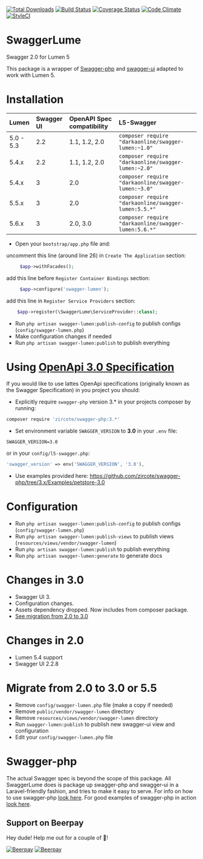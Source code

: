 [![Total Downloads](https://poser.pugx.org/DarkaOnLine/swagger-lumen/downloads.svg)](https://packagist.org/packages/DarkaOnLine/swagger-lumen)
[![Build Status](https://travis-ci.org/DarkaOnLine/SwaggerLume.svg?branch=master)](https://travis-ci.org/DarkaOnLine/SwaggerLume)
[![Coverage Status](https://coveralls.io/repos/github/DarkaOnLine/SwaggerLume/badge.svg?branch=master)](https://coveralls.io/github/DarkaOnLine/SwaggerLume?branch=master)
[![Code Climate](https://codeclimate.com/github/DarkaOnLine/SwaggerLume/badges/gpa.svg)](https://codeclimate.com/github/DarkaOnLine/SwaggerLume)
[![StyleCI](https://styleci.io/repos/50113229/shield)](https://styleci.io/repos/50113229)

SwaggerLume
==========

Swagger 2.0 for Lumen 5

This package is a wrapper of [Swagger-php](https://github.com/zircote/swagger-php) and [swagger-ui](https://github.com/swagger-api/swagger-ui) adapted to work with Lumen 5.

Installation
============

 Lumen      | Swagger UI| OpenAPI Spec compatibility | L5-Swagger
:-----------|:----------|:---------------------------|:----------
 5.0 - 5.3  | 2.2       | 1.1, 1.2, 2.0              | ``` composer require "darkaonline/swagger-lumen:~1.0" ```
 5.4.x      | 2.2       | 1.1, 1.2, 2.0              | ``` composer require "darkaonline/swagger-lumen:~2.0" ```
 5.4.x      | 3         | 2.0                        | ``` composer require "darkaonline/swagger-lumen:~3.0" ```
 5.5.x      | 3         | 2.0                        | ``` composer require "darkaonline/swagger-lumen:5.5.*" ```
 5.6.x      | 3         | 2.0, 3.0                   | ``` composer require "darkaonline/swagger-lumen:5.6.*" ```


- Open your `bootstrap/app.php` file and:

uncomment this line (around line 26) in `Create The Application` section:
```php
     $app->withFacades();
```

add this line before `Register Container Bindings` section:
```php
     $app->configure('swagger-lumen');
```

add this line in `Register Service Providers` section:
```php
    $app->register(\SwaggerLume\ServiceProvider::class);
```


- Run `php artisan swagger-lumen:publish-config` to publish configs (`config/swagger-lumen.php`)
- Make configuration changes if needed
- Run `php artisan swagger-lumen:publish` to publish everything

Using [OpenApi 3.0 Specification](https://github.com/OAI/OpenAPI-Specification)
============
If you would like to use lattes OpenApi specifications (originally known as the Swagger Specification) in you project you should:
- Explicitly require `swagger-php` version 3.* in your projects composer by running:
```bash
composer require 'zircote/swagger-php:3.*'
```
- Set environment variable `SWAGGER_VERSION` to **3.0** in your `.env` file:
```
SWAGGER_VERSION=3.0
```
or in your `config/l5-swagger.php`:
```php
'swagger_version' => env('SWAGGER_VERSION', '3.0'),
```
- Use examples provided here: https://github.com/zircote/swagger-php/tree/3.x/Examples/petstore-3.0

Configuration
============
- Run `php artisan swagger-lumen:publish-config` to publish configs (`config/swagger-lumen.php`)
- Run `php artisan swagger-lumen:publish-views` to publish views (`resources/views/vendor/swagger-lumen`)
- Run `php artisan swagger-lumen:publish` to publish everything
- Run `php artisan swagger-lumen:generate` to generate docs

Changes in 3.0
============
- Swagger UI 3.
- Configuration changes.
- Assets dependency dropped. Now includes from composer package.
- [See migration from 2.0 to 3.0](#migrate-from-20-to-30-or-55)

Changes in 2.0
============
- Lumen 5.4 support
- Swagger UI 2.2.8

Migrate from 2.0 to 3.0 or 5.5
============
- Remove `config/swagger-lumen.php` file (make a copy if needed)
- Remove `public/vendor/swagger-lumen` directory
- Remove `resources/views/vendor/swagger-lumen` directory
- Run `swagger-lumen:publish` to publish new swagger-ui view and configuration
- Edit your `config/swagger-lumen.php` file


Swagger-php
======================
The actual Swagger spec is beyond the scope of this package. All SwaggerLume does is package up swagger-php and swagger-ui in a Laravel-friendly fashion, and tries to make it easy to serve. For info on how to use swagger-php [look here](http://zircote.com/swagger-php/). For good examples of swagger-php in action [look here](https://github.com/zircote/swagger-php/tree/master/Examples/petstore.swagger.io).

## Support on Beerpay
Hey dude! Help me out for a couple of :beers:!

[![Beerpay](https://beerpay.io/DarkaOnLine/SwaggerLume/badge.svg?style=beer-square)](https://beerpay.io/DarkaOnLine/SwaggerLume)  [![Beerpay](https://beerpay.io/DarkaOnLine/SwaggerLume/make-wish.svg?style=flat-square)](https://beerpay.io/DarkaOnLine/SwaggerLume?focus=wish)
